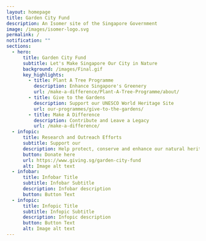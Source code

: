 ```yaml
---
layout: homepage
title: Garden City Fund
description: An Isomer site of the Singapore Government
image: /images/isomer-logo.svg
permalink: /
notification: ""
sections:
  - hero:
      title: Garden City Fund
      subtitle: Let's Make Singapore Our City in Nature
      background: /images/Final.gif
      key_highlights:
        - title: Plant A Tree Programme
          description: Enhance Singapore's Greenery
          url: /make-a-difference/Plant-A-Tree-Programme/about/
        - title: Give to the Gardens
          description: Support our UNESCO World Heritage Site
          url: our-programmes/give-to-the-gardens/
        - title: Make A Difference
          description: Contribute and Leave a Legacy
          url: /make-a-difference/
  - infopic:
      title: Research and Outreach Efforts
      subtitle: Support our
      description: Help protect, conserve and enhance our natural heritage
      button: Donate here
      url: https://www.giving.sg/garden-city-fund
      alt: Image alt text
  - infobar:
      title: Infobar Title
      subtitle: Infobar Subtitle
      description: Infobar description
      button: Button Text
  - infopic:
      title: Infopic Title
      subtitle: Infopic Subtitle
      description: Infopic description
      button: Button Text
      alt: Image alt text
---
```

